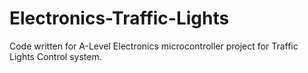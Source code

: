 # Electronics-Traffic-Lights
Code written for A-Level Electronics microcontroller project for Traffic Lights Control system.
